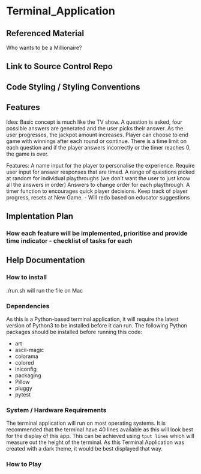 # Terminal_Application

## Referenced Material

Who wants to be a Millionaire?
## Link to Source Control Repo


## Code Styling / Styling Conventions

## Features

Idea: 
Basic concept is much like the TV show. A question is asked, four possible answers are generated and the user picks their answer. As the user progresses, the jackpot amount increases. Player can choose to end game with winnings after each round or continue. There is a time limit on each question and if the player answers incorrectly or the timer reaches 0, the game is over. 

Features:
A name input for the player to personalise the experience.
Require user input for answer responses that are timed.
A range of questions picked at random for individual playthroughs (we don’t want the user to just know all the answers in order)
Answers to change order for each playthrough.
A timer function to encourages quick player decisions.
Keep track of player progress, resets at New Game. - Will redo based on educator suggestions

## Implentation Plan

### How each feature will be implemented, prioritise and provide time indicator - checklist of tasks for each

## Help Documentation

### How to install
./run.sh will run the file on Mac
### Dependencies
As this is a Python-based terminal application, it will require the latest version of Python3 to be installed before it can run.
The following Python packages should be installed before running this code:
- art
- ascii-magic
- colorama
- colored
- iniconfig
- packaging
- Pillow
- pluggy
- pytest
### System / Hardware Requirements
The terminal application will run on most operating systems.
It is recommended that the terminal have 40 lines available as this will look best for the display of this app. 
This can be achieved using ```tput lines``` which will measure out the height of the terminal.
As this Terminal Application was created with a dark theme, it would be best displayed that way.
### How to Play







